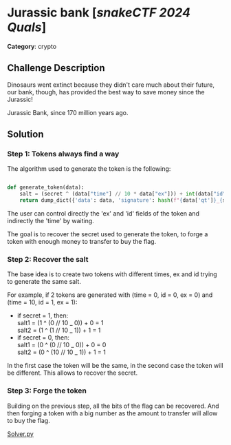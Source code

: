 # Jurassic bank [_snakeCTF 2024 Quals_]

**Category**: crypto

## Challenge Description

Dinosaurs went extinct because they didn't care much about their future, our bank, though, has provided the best way to save money since the Jurassic!

Jurassic Bank, since 170 million years ago.

## Solution

### Step 1: Tokens always find a way

The algorithm used to generate the token is the following:

```Python

def generate_token(data):
    salt = (secret ^ (data["time"] // 10 * data["ex"])) + int(data["id"], 16)
    return dump_dict({'data': data, 'signature': hash(f"{data['qt']}_{salt}")})

```

The user can control directly the 'ex' and 'id' fields of the token and indirectly the 'time' by waiting.

The goal is to recover the secret used to generate the token,
to forge a token with enough money to transfer to buy the flag.

### Step 2: Recover the salt

The base idea is to create two tokens with different times, ex and id trying to generate the same salt.

For example, if 2 tokens are generated with (time = 0, id = 0, ex = 0) and (time = 10, id = 1, ex = 1):

- if secret = 1, then:  
   salt1 = (1 ^ (0 // 10 _ 0)) + 0 = 1  
   salt2 = (1 ^ (1 // 10 _ 1)) + 1 = 1
- if secret = 0, then:  
   salt1 = (0 ^ (0 // 10 _ 0)) + 0 = 0  
   salt2 = (0 ^ (10 // 10 _ 1)) + 1 = 1

In the first case the token will be the same, in the second case the token will be different.
This allows to recover the secret.

### Step 3: Forge the token

Building on the previous step, all the bits of the flag can be recovered.
And then forging a token with a big number as the amount to transfer will allow to buy the flag.

[Solver.py](./attachments/solve.py)
